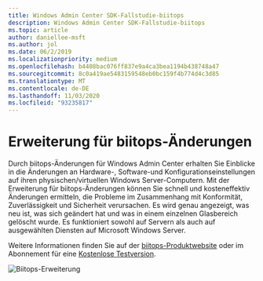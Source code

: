 ```yaml
---
title: Windows Admin Center SDK-Fallstudie-biitops
description: Windows Admin Center SDK-Fallstudie-biitops
ms.topic: article
author: daniellee-msft
ms.author: jol
ms.date: 06/2/2019
ms.localizationpriority: medium
ms.openlocfilehash: b4408bac076ff837e9a4ca3bea1194b438748a47
ms.sourcegitcommit: 8c0a419ae5483159548eb0bc159f4b774d4c3d85
ms.translationtype: MT
ms.contentlocale: de-DE
ms.lasthandoff: 11/03/2020
ms.locfileid: "93235817"
---
```

# <a name="biitops-changes-extension"></a>Erweiterung für biitops-Änderungen

Durch biitops-Änderungen für Windows Admin Center erhalten Sie Einblicke in die Änderungen an Hardware-, Software-und Konfigurationseinstellungen auf ihren physischen/virtuellen Windows Server-Computern. Mit der Erweiterung für biitops-Änderungen können Sie schnell und kosteneffektiv Änderungen ermitteln, die Probleme im Zusammenhang mit Konformität, Zuverlässigkeit und Sicherheit verursachen. Es wird genau angezeigt, was neu ist, was sich geändert hat und was in einem einzelnen Glasbereich gelöscht wurde. Es funktioniert sowohl auf Servern als auch auf ausgewählten Diensten auf Microsoft Windows Server.

Weitere Informationen finden Sie auf der [biitops-Produktwebsite](https://biitops.com/solutions) oder im Abonnement für eine [Kostenlose Testversion](https://biitops.com/solutions/biitops-changes).

![Biitops-Erweiterung](../../media/extend-case-study-biitops/biitops-1.png)
